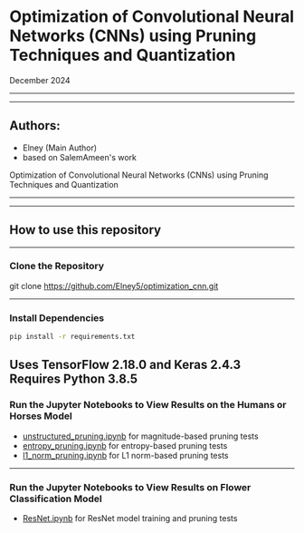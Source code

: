 # Optimization of Convolutional Neural Networks (CNNs) using Pruning Techniques and Quantization
December 2024

---

---
## Authors: 
- Elney (Main Author)
- based on SalemAmeen's work



Optimization of Convolutional Neural Networks (CNNs) using Pruning Techniques and Quantization

---

---

## How to use this repository

---

### Clone the Repository
git clone https://github.com/Elney5/optimization_cnn.git

---
### Install Dependencies
```bash
pip install -r requirements.txt
```
Uses TensorFlow 2.18.0 and Keras 2.4.3
Requires Python 3.8.5
---
### Run the Jupyter Notebooks to View Results on the Humans or Horses Model
- [unstructured_pruning.ipynb](unstructured_pruning.ipynb) for magnitude-based pruning tests  
- [entropy_pruning.ipynb](entropy_pruning.ipynb) for entropy-based pruning tests  
- [l1_norm_pruning.ipynb](l1_norm_pruning.ipynb) for L1 norm-based pruning tests  
---
### Run the Jupyter Notebooks to View Results on Flower Classification Model
- [ResNet.ipynb](ResNet.ipynb) for ResNet model training and pruning tests


